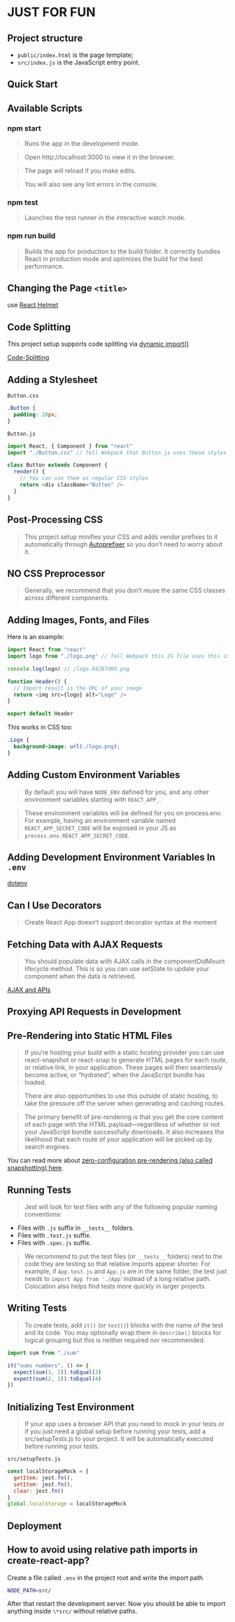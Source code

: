 # JUST FOR FUN

## Project structure

- `public/index.html` is the page template;
- `src/index.js` is the JavaScript entry point.

## Quick Start

## Available Scripts

### npm start

> Runs the app in the development mode.

> Open http://localhost:3000 to view it in the browser.

> The page will reload if you make edits.

> You will also see any lint errors in the console.

### npm test

> Launches the test runner in the interactive watch mode.

### npm run build

> Builds the app for production to the build folder.
> It correctly bundles React in production mode and optimizes the build for the best performance.

## Changing the Page `<title>`

use [React Helmet](https://github.com/nfl/react-helmet)

## Code Splitting

This project setup supports code splitting via [dynamic import()](http://2ality.com/2017/01/import-operator.html#loading-code-on-demand)

[Code-Splitting](https://reactjs.org/docs/code-splitting.html)

## Adding a Stylesheet

`Button.css`

```css
.Button {
  padding: 20px;
}
```

`Button.js`

```js
import React, { Component } from "react"
import "./Button.css" // Tell Webpack that Button.js uses these styles

class Button extends Component {
  render() {
    // You can use them as regular CSS styles
    return <div className="Button" />
  }
}
```

## Post-Processing CSS

> This project setup minifies your CSS and adds vendor prefixes to it automatically through [Autoprefixer](https://github.com/postcss/autoprefixer) so you don’t need to worry about it.

## NO CSS Preprocessor

> Generally, we recommend that you don’t reuse the same CSS classes across different components.

## Adding Images, Fonts, and Files

Here is an example:

```js
import React from "react"
import logo from "./logo.png" // Tell Webpack this JS file uses this image

console.log(logo) // /logo.84287d09.png

function Header() {
  // Import result is the URL of your image
  return <img src={logo} alt="Logo" />
}

export default Header
```

This works in CSS too:

```css
.Logo {
  background-image: url(./logo.png);
}
```

## Adding Custom Environment Variables

> By default you will have `NODE_ENV` defined for you, and any other environment variables starting with `REACT_APP_`.

> These environment variables will be defined for you on process.env. For example, having an environment variable named `REACT_APP_SECRET_CODE` will be exposed in your JS as `process.env.REACT_APP_SECRET_CODE`.

## Adding Development Environment Variables In `.env`

[dotenv](https://github.com/motdotla/dotenv)

## Can I Use Decorators

> Create React App doesn’t support decorator syntax at the moment

## Fetching Data with AJAX Requests

> You should populate data with AJAX calls in the componentDidMount lifecycle method. This is so you can use setState to update your component when the data is retrieved.

[AJAX and APIs](https://reactjs.org/docs/faq-ajax.html)

## Proxying API Requests in Development

## Pre-Rendering into Static HTML Files

> If you’re hosting your build with a static hosting provider you can use react-snapshot or react-snap to generate HTML pages for each route, or relative link, in your application. These pages will then seamlessly become active, or “hydrated”, when the JavaScript bundle has loaded.

> There are also opportunities to use this outside of static hosting, to take the pressure off the server when generating and caching routes.

> The primary benefit of pre-rendering is that you get the core content of each page with the HTML payload—regardless of whether or not your JavaScript bundle successfully downloads. It also increases the likelihood that each route of your application will be picked up by search engines.

You can read more about [zero-configuration pre-rendering (also called snapshotting) here](https://medium.com/webpack/webpack-dev-server-middleware-security-issues-1489d950874a).

## Running Tests

> Jest will look for test files with any of the following popular naming conventions:

- Files with `.js` suffix in `__tests__` folders.
- Files with `.test.js` suffix.
- Files with `.spec.js` suffix.

> We recommend to put the test files (or `__tests__` folders) next to the code they are testing so that relative imports appear shorter. For example, if `App.test.js` and `App.js` are in the same folder, the test just needs to `import App from './App'`instead of a long relative path. Colocation also helps find tests more quickly in larger projects.

## Writing Tests

> To create tests, add `it()` (or `test()`) blocks with the name of the test and its code. You may optionally wrap them in `describe()` blocks for logical grouping but this is neither required nor recommended.

```js
import sum from "./sum"

it("sums numbers", () => {
  expect(sum(1, 2)).toEqual(3)
  expect(sum(2, 2)).toEqual(4)
})
```

## Initializing Test Environment

> If your app uses a browser API that you need to mock in your tests or if you just need a global setup before running your tests, add a src/setupTests.js to your project. It will be automatically executed before running your tests.

`src/setupTests.js`

```js
const localStorageMock = {
  getItem: jest.fn(),
  setItem: jest.fn(),
  clear: jest.fn()
}
global.localStorage = localStorageMock
```

## Deployment

## How to avoid using relative path imports in create-react-app?

Create a file called `.env` in the project root and write the import path

```bash
NODE_PATH=src/
```

After that restart the development server. Now you should be able to import anything inside `\*src/` without relative paths.
